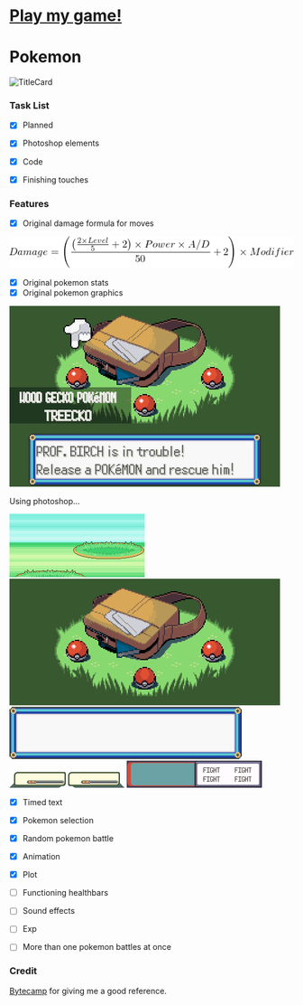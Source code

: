 # [Play my game!](https://yippptay.github.io/pokemon-simulator/)

# Pokemon
![TitleCard](https://upload.wikimedia.org/wikipedia/commons/thumb/9/98/International_Pok%C3%A9mon_logo.svg/1200px-International_Pok%C3%A9mon_logo.svg.png)
### Task List
- [x] Planned
- [x] Photoshop elements
- [X] Code
- [x] Finishing touches


### Features
- [x] Original damage formula for moves

![formula](images/DamageCalc.png)
- [x] Original pokemon stats
- [x] Original pokemon graphics

![ori](images/e1098.png)

Using photoshop...

![bg](images/bg.png)
![starter](images/starter.png)
![text](images/empty_text_box.png)
![playerStat](images/playerstat.png)
![enemyStat](images/enemystat.png)
![menu](images/fightMenu.png)

- [X] Timed text
- [X] Pokemon selection
- [X] Random pokemon battle
- [X] Animation
- [x] Plot
- [ ] Functioning healthbars
- [ ] Sound effects
- [ ] Exp
- [ ] More than one pokemon battles at once


### Credit
[Bytecamp](https://github.com/bytecampio) for giving me a good reference.
